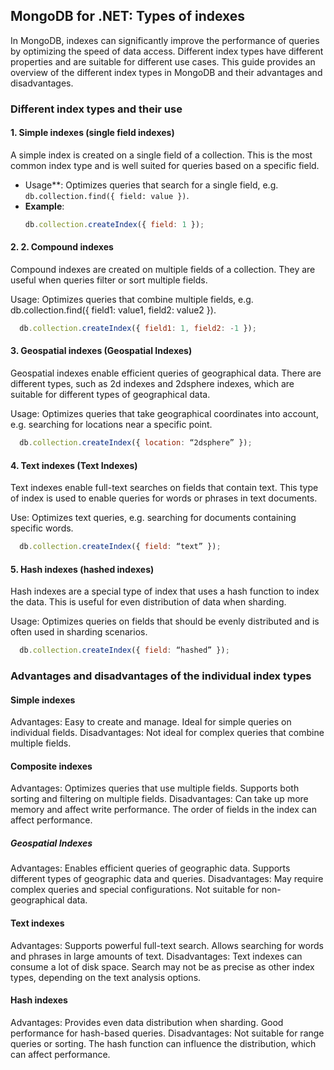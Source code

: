 
## MongoDB for .NET: Types of indexes

In MongoDB, indexes can significantly improve the performance of queries by optimizing the speed of data access. Different index types have different properties and are suitable for different use cases. This guide provides an overview of the different index types in MongoDB and their advantages and disadvantages.

### Different index types and their use

#### 1. Simple indexes (single field indexes)

A simple index is created on a single field of a collection. This is the most common index type and is well suited for queries based on a specific field.

-  Usage**: Optimizes queries that search for a single field, e.g. `db.collection.find({ field: value })`.
- **Example**:
  ```javascript
  db.collection.createIndex({ field: 1 });
  ```

#### 2. 2. Compound indexes
Compound indexes are created on multiple fields of a collection. They are useful when queries filter or sort multiple fields.

Usage: Optimizes queries that combine multiple fields, e.g. db.collection.find({ field1: value1, field2: value2 }).
```javascript
  db.collection.createIndex({ field1: 1, field2: -1 });
  ```

#### 3. Geospatial indexes (Geospatial Indexes)
Geospatial indexes enable efficient queries of geographical data. There are different types, such as 2d indexes and 2dsphere indexes, which are suitable for different types of geographical data.

Usage: Optimizes queries that take geographical coordinates into account, e.g. searching for locations near a specific point.
```javascript
  db.collection.createIndex({ location: “2dsphere” });
```

#### 4. Text indexes (Text Indexes)
Text indexes enable full-text searches on fields that contain text. This type of index is used to enable queries for words or phrases in text documents.

Use: Optimizes text queries, e.g. searching for documents containing specific words.
```javascript
  db.collection.createIndex({ field: “text” });
```

#### 5. Hash indexes (hashed indexes)
Hash indexes are a special type of index that uses a hash function to index the data. This is useful for even distribution of data when sharding.

Usage: Optimizes queries on fields that should be evenly distributed and is often used in sharding scenarios.
```javascript
  db.collection.createIndex({ field: “hashed” });
```

### Advantages and disadvantages of the individual index types
#### Simple indexes
Advantages:
Easy to create and manage.
Ideal for simple queries on individual fields.
Disadvantages:
Not ideal for complex queries that combine multiple fields.
#### Composite indexes
Advantages:
Optimizes queries that use multiple fields.
Supports both sorting and filtering on multiple fields.
Disadvantages:
Can take up more memory and affect write performance.
The order of fields in the index can affect performance.
##### Geospatial Indexes
Advantages:
Enables efficient queries of geographic data.
Supports different types of geographic data and queries.
Disadvantages:
May require complex queries and special configurations.
Not suitable for non-geographical data.
#### Text indexes
Advantages:
Supports powerful full-text search.
Allows searching for words and phrases in large amounts of text.
Disadvantages:
Text indexes can consume a lot of disk space.
Search may not be as precise as other index types, depending on the text analysis options.
#### Hash indexes
Advantages:
Provides even data distribution when sharding.
Good performance for hash-based queries.
Disadvantages:
Not suitable for range queries or sorting.
The hash function can influence the distribution, which can affect performance.

